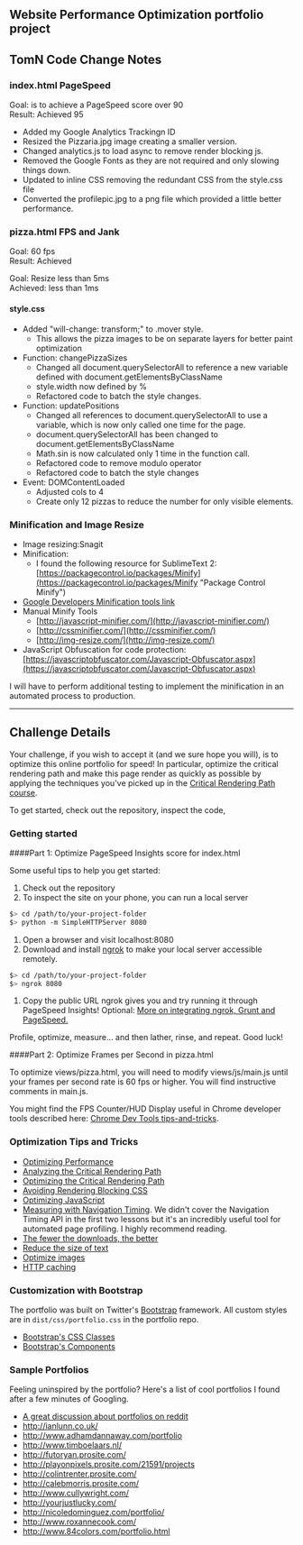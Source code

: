## Website Performance Optimization portfolio project

## TomN Code Change Notes

### index.html PageSpeed
Goal: is to achieve a PageSpeed score over 90  
Result: Achieved 95

- Added my Google Analytics Trackingn ID
- Resized the Pizzaria.jpg image creating a smaller version.
- Changed analytics.js to load async to remove render blocking js.
- Removed the Google Fonts as they are not required and only slowing things down.
- Updated to inline CSS removing the redundant CSS from the style.css file
- Converted the profilepic.jpg to a png file which provided a little better performance.


### pizza.html FPS and Jank
Goal: 60 fps  
Result: Achieved  

Goal: Resize less than 5ms  
Achieved: less than 1ms  

#### style.css
- Added "will-change: transform;" to .mover style.
	- This allows the pizza images to be on separate layers for better paint optimization
- Function: changePizzaSizes
	- Changed all document.querySelectorAll to reference a new variable defined with document.getElementsByClassName
	- style.width now defined by %
	- Refactored code to batch the style changes.   
- Function: updatePositions
	- Changed all references to document.querySelectorAll to use a variable, which is now only called one time for the page.
	- document.querySelectorAll has been changed to document.getElementsByClassName
	- Math.sin is now calculated only 1 time in the function call.
	- Refactored code to remove modulo operator
	- Refactored code to batch the style changes
- Event: DOMContentLoaded
	- Adjusted cols to 4
	- Create only 12 pizzas to reduce the number for only visible elements.

### Minification and Image Resize
- Image resizing:Snagit
- Minification:
	- I found the following resource for SublimeText 2: [https://packagecontrol.io/packages/Minify](https://packagecontrol.io/packages/Minify "Package Control Minify")
- [Google Developers Minification tools link](https://developers.google.com/speed/docs/insights/MinifyResources "Google Developers Minification Tools Link")
- Manual Minify Tools
	- [http://javascript-minifier.com/](http://javascript-minifier.com/)
	- [http://cssminifier.com/](http://cssminifier.com/)
	- [http://img-resize.com/](http://img-resize.com/)
- JavaScript Obfuscation for code protection: [https://javascriptobfuscator.com/Javascript-Obfuscator.aspx](https://javascriptobfuscator.com/Javascript-Obfuscator.aspx)
 
I will have to perform additional testing to implement the minification in an automated process to production.




----------

## Challenge Details
Your challenge, if you wish to accept it (and we sure hope you will), is to optimize this online portfolio for speed! In particular, optimize the critical rendering path and make this page render as quickly as possible by applying the techniques you've picked up in the [Critical Rendering Path course](https://www.udacity.com/course/ud884).

To get started, check out the repository, inspect the code,

### Getting started

####Part 1: Optimize PageSpeed Insights score for index.html

Some useful tips to help you get started:

1. Check out the repository
1. To inspect the site on your phone, you can run a local server

  ```bash
  $> cd /path/to/your-project-folder
  $> python -m SimpleHTTPServer 8080
  ```

1. Open a browser and visit localhost:8080
1. Download and install [ngrok](https://ngrok.com/) to make your local server accessible remotely.

  ``` bash
  $> cd /path/to/your-project-folder
  $> ngrok 8080
  ```

1. Copy the public URL ngrok gives you and try running it through PageSpeed Insights! Optional: [More on integrating ngrok, Grunt and PageSpeed.](http://www.jamescryer.com/2014/06/12/grunt-pagespeed-and-ngrok-locally-testing/)

Profile, optimize, measure... and then lather, rinse, and repeat. Good luck!

####Part 2: Optimize Frames per Second in pizza.html

To optimize views/pizza.html, you will need to modify views/js/main.js until your frames per second rate is 60 fps or higher. You will find instructive comments in main.js. 

You might find the FPS Counter/HUD Display useful in Chrome developer tools described here: [Chrome Dev Tools tips-and-tricks](https://developer.chrome.com/devtools/docs/tips-and-tricks).

### Optimization Tips and Tricks
* [Optimizing Performance](https://developers.google.com/web/fundamentals/performance/ "web performance")
* [Analyzing the Critical Rendering Path](https://developers.google.com/web/fundamentals/performance/critical-rendering-path/analyzing-crp.html "analyzing crp")
* [Optimizing the Critical Rendering Path](https://developers.google.com/web/fundamentals/performance/critical-rendering-path/optimizing-critical-rendering-path.html "optimize the crp!")
* [Avoiding Rendering Blocking CSS](https://developers.google.com/web/fundamentals/performance/critical-rendering-path/render-blocking-css.html "render blocking css")
* [Optimizing JavaScript](https://developers.google.com/web/fundamentals/performance/critical-rendering-path/adding-interactivity-with-javascript.html "javascript")
* [Measuring with Navigation Timing](https://developers.google.com/web/fundamentals/performance/critical-rendering-path/measure-crp.html "nav timing api"). We didn't cover the Navigation Timing API in the first two lessons but it's an incredibly useful tool for automated page profiling. I highly recommend reading.
* <a href="https://developers.google.com/web/fundamentals/performance/optimizing-content-efficiency/eliminate-downloads.html">The fewer the downloads, the better</a>
* <a href="https://developers.google.com/web/fundamentals/performance/optimizing-content-efficiency/optimize-encoding-and-transfer.html">Reduce the size of text</a>
* <a href="https://developers.google.com/web/fundamentals/performance/optimizing-content-efficiency/image-optimization.html">Optimize images</a>
* <a href="https://developers.google.com/web/fundamentals/performance/optimizing-content-efficiency/http-caching.html">HTTP caching</a>

### Customization with Bootstrap
The portfolio was built on Twitter's <a href="http://getbootstrap.com/">Bootstrap</a> framework. All custom styles are in `dist/css/portfolio.css` in the portfolio repo.

* <a href="http://getbootstrap.com/css/">Bootstrap's CSS Classes</a>
* <a href="http://getbootstrap.com/components/">Bootstrap's Components</a>

### Sample Portfolios

Feeling uninspired by the portfolio? Here's a list of cool portfolios I found after a few minutes of Googling.

* <a href="http://www.reddit.com/r/webdev/comments/280qkr/would_anybody_like_to_post_their_portfolio_site/">A great discussion about portfolios on reddit</a>
* <a href="http://ianlunn.co.uk/">http://ianlunn.co.uk/</a>
* <a href="http://www.adhamdannaway.com/portfolio">http://www.adhamdannaway.com/portfolio</a>
* <a href="http://www.timboelaars.nl/">http://www.timboelaars.nl/</a>
* <a href="http://futoryan.prosite.com/">http://futoryan.prosite.com/</a>
* <a href="http://playonpixels.prosite.com/21591/projects">http://playonpixels.prosite.com/21591/projects</a>
* <a href="http://colintrenter.prosite.com/">http://colintrenter.prosite.com/</a>
* <a href="http://calebmorris.prosite.com/">http://calebmorris.prosite.com/</a>
* <a href="http://www.cullywright.com/">http://www.cullywright.com/</a>
* <a href="http://yourjustlucky.com/">http://yourjustlucky.com/</a>
* <a href="http://nicoledominguez.com/portfolio/">http://nicoledominguez.com/portfolio/</a>
* <a href="http://www.roxannecook.com/">http://www.roxannecook.com/</a>
* <a href="http://www.84colors.com/portfolio.html">http://www.84colors.com/portfolio.html</a>
